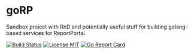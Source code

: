 # goRP
Sandbox project with RnD and potentially useful stuff for building golang-based services for ReportPortal

[![Build Status](https://travis-ci.org/reportportal/goRP.svg?branch=master)](https://travis-ci.org/reportportal/goRP)
[![License MIT](https://img.shields.io/badge/license-MIT-blue.svg)](https://raw.githubusercontent.com/reportportal/goRP/master/LICENSE)
[![Go Report Card](https://goreportcard.com/badge/github.com/reportportal/goRP)](https://goreportcard.com/report/github.com/reportportal/goRP)

